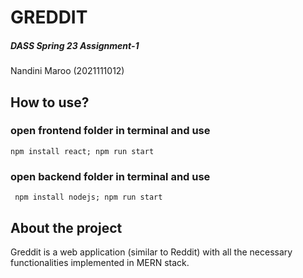 # GREDDIT

##### DASS Spring 23 Assignment-1
Nandini Maroo 
(2021111012)


## How to use?




### open frontend folder in terminal and use   
    npm install react; npm run start



### open backend folder in terminal and use 
     npm install nodejs; npm run start


## About the project

Greddit is a web application (similar to Reddit) with all the necessary functionalities implemented in MERN stack.

